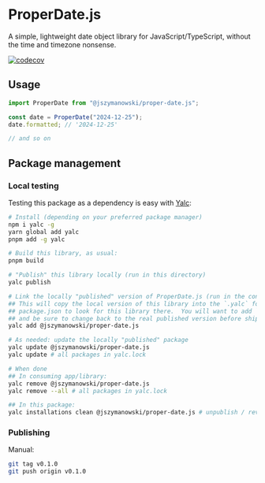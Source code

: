 # ProperDate.js

A simple, lightweight date object library for JavaScript/TypeScript, without the time and timezone nonsense.

[![codecov](https://codecov.io/gh/jszymanowski/proper-date.js/branch/main/graph/badge.svg)](https://codecov.io/gh/jszymanowski/proper-date.js)

## Usage

```js
import ProperDate from "@jszymanowski/proper-date.js";

const date = ProperDate("2024-12-25");
date.formatted; // '2024-12-25'

// and so on
```

## Package management

### Local testing

Testing this package as a dependency is easy with [Yalc](https://github.com/wclr/yalc):

```bash
# Install (depending on your preferred package manager)
npm i yalc -g
yarn global add yalc
pnpm add -g yalc

# Build this library, as usual:
pnpm build

# "Publish" this library locally (run in this directory)
yalc publish

# Link the locally "published" version of ProperDate.js (run in the consuming app/library)
## This will copy the local version of this library into the `.yalc` folder and modify your
## package.json to look for this library there.  You will want to add `.yalc` to your `.gitignore`,
## and be sure to change back to the real published version before shipping.
yalc add @jszymanowski/proper-date.js

# As needed: update the locally "published" package
yalc update @jszymanowski/proper-date.js
yalc update # all packages in yalc.lock

# When done
## In consuming app/library:
yalc remove @jszymanowski/proper-date.js
yalc remove --all # all packages in yalc.lock

## In this package:
yalc installations clean @jszymanowski/proper-date.js # unpublish / reverts yalc publish
```

### Publishing

Manual:

```bash
git tag v0.1.0
git push origin v0.1.0
```
